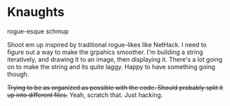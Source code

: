 # Knaughts
 rogue-esque schmup
 
 Shoot em up inspired by traditional rogue-likes like NetHack. I need to figure out a way to make the grpahics 
 smoother. I'm building a string iteratively, and drawing it to an image, then displaying it. There's a lot going 
 on to make the string and its quite laggy. Happy to have something going though. 
 
 ~~Trying to be as organized as possible with the code. Should probably split it up into different files.~~ Yeah,
 scratch that. Just hacking.
